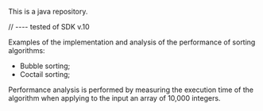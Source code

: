 This is a java repository.

// ---- tested of SDK v.10

Examples of the implementation and analysis of the performance of sorting algorithms:

- Bubble sorting;
- Coctail sorting;

Performance analysis is performed by measuring the execution time of the algorithm when applying to the input an array of 10,000 integers.